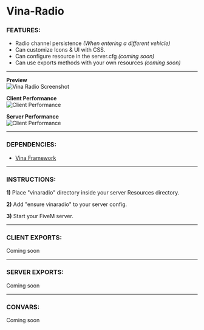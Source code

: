 # Vina-Radio
  
### FEATURES:
- Radio channel persistence *(When entering a different vehicle)*
- Can customize Icons & UI with CSS.
- Can configure resource in the server.cfg *(coming soon)*
- Can use exports methods with your own resources *(coming soon)*
  
---
  
**Preview**  
![Vina Radio Screenshot](https://i.imgur.com/a1VllTD.png)  
  
**Client Performance**  
![Client Performance](https://i.imgur.com/okFBGDS.png)  
  
**Server Performance**  
![Client Performance](https://i.imgur.com/reqphqH.png)  
  
---
  
### DEPENDENCIES:
- [Vina Framework](https://github.com/VinaStar/Vina-Framework/releases)
  
---
   
### INSTRUCTIONS:
   
   **1)** Place "vinaradio" directory inside your server Resources directory.
   
   **2)** Add "ensure vinaradio" to your server config.
   
   **3)** Start your FiveM server.
   
---
  
### CLIENT EXPORTS:
Coming soon
  
---
  
### SERVER EXPORTS:
Coming soon  
  
---
  
### CONVARS:
Coming soon 
